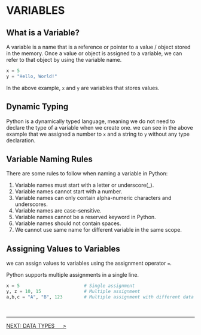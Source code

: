 # VARIABLES

## What is a Variable?

A variable is a name that is a reference or pointer to a value / object stored in the memory. Once a value or object is assigned to a variable, we can refer to that object by using the variable name.

```python
x = 5
y = "Hello, World!"
```

In the above example, `x` and `y` are variables that stores values.

## Dynamic Typing

Python is a dynamically typed language, meaning we do not need to declare the type of a variable when we create one. we can see in the above example that we assigned a number to `x` and a string to `y` without any type declaration.

## Variable Naming Rules

There are some rules to follow when naming a variable in Python:

1. Variable names must start with a letter or underscore(\_).
2. Variable names cannot start with a number.
3. Variable names can only contain alpha-numeric characters and underscores.
4. Variable names are case-sensitive.
5. Variable names cannot be a reserved keyword in Python.
6. Variable names should not contain spaces.
7. We cannot use same name for different variable in the same scope.

## Assigning Values to Variables

we can assign values to variables using the assignment operator `=`.

Python supports multiple assignments in a single line.

```python
x = 5                        # Single assignment
y, z = 10, 15                # Multiple assignment
a,b,c = "A", "B", 123        # Multiple assignment with different data types
```

<br>

---

[NEXT: DATA TYPES &emsp; >](data-types.md)
